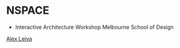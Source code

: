 NSPACE
======
* Interactive Architecture Workshop
Melbourne School of Design

[Alex Leiva](https://github.com/aviel08)

